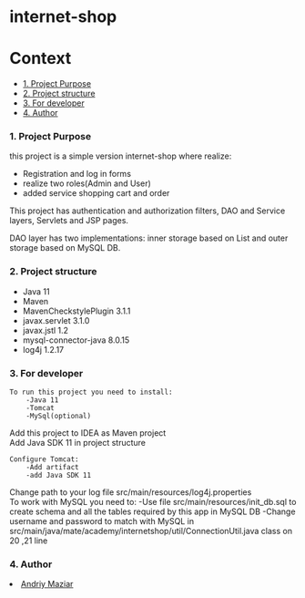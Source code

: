 # internet-shop

# Context
- [1. Project Purpose](#1-project-purpose)<br>
- [2. Project structure](#2-project-structure)<br>
- [3. For developer](#3-for-developer) <br>
- [4. Author](#4-author)  

 ### 1. Project Purpose
this project is a simple version internet-shop where realize:
<ul>
    <li>Registration and log in forms</li>
    <li>realize two roles(Admin and User)</li>
    <li>added service shopping cart and order</li>
</ul>
This project has authentication and authorization filters, DAO and Service layers, Servlets and JSP pages.

DAO layer has two implementations: inner storage based on List and outer storage based on MySQL DB.

 ### 2. Project structure
<ul>
    <li>Java 11</li>
    <li>Maven</li>
    <li>MavenCheckstylePlugin 3.1.1</li>
    <li>javax.servlet 3.1.0</li>
    <li>javax.jstl 1.2</li>
    <li>mysql-connector-java 8.0.15</li>
    <li>log4j 1.2.17</li>
</ul>

 ### 3. For developer
    To run this project you need to install:
        -Java 11
        -Tomcat
        -MySql(optional)
 
Add this project to IDEA as Maven project<br>
Add Java SDK 11 in project structure
    
    Configure Tomcat:
        -Add artifact
        -add Java SDK 11
        
Change path to your log file src/main/resources/log4j.properties<br>
To work with MySQL you need to:
    -Use file src/main/resources/init_db.sql to create schema and all the tables required by this app in MySQL DB
    -Change username and password to match with MySQL in src/main/java/mate/academy/internetshop/util/ConnectionUtil.java class on 20 ,21 line
 
 ### 4. Author
<li><a href="https://github.com/Andrewmazyar">Andriy Maziar</a></li>
